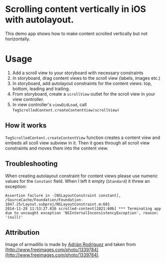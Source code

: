# Scrolling content vertically in iOS with autolayout.

This demo app shows how to make content scrolled vertically but not horizontally.

# Usage

1. Add a scroll view to your storyboard with necessary constraints
1. In storyboard, drag content views to the scroll view (labels, images etc.)
1. In storyboard, add autolayout constraints for the content views: top, bottom, leading and trailing.
1. From storyboard, create a `scrollView` outlet for the scroll view in your view controller.
1. In view controller's `viewDidLoad`, call `TegScrolledContent.createContentView(scrollView)`

## How it works

`TegScrolledContent.createContentView` function creates a content view and embeds all scoll view subview in it.
Then it goes through all scroll view constraints and moves them into the content view.

## Troubleshooting

When creating autolayout constraint for content views please use numeric values for the `Constant` field. When I left it empty (`Standard`) it threw an exception:

```
Assertion failure in -[NSLayoutConstraint constant], /SourceCache/Foundation/Foundation-1047.25/Layout.subproj/NSLayoutConstraint.m:601
2014-11-28 11:53:27.816 scrolled-content[2821:60b] *** Terminating app due to uncaught exception 'NSInternalInconsistencyException', reason: '(null)'
```

## Attribution

Image of armadillo is made by [Adrián Rodríguez](http://www.freeimages.com/profile/neferto) and taken from [http://www.freeimages.com/photo/1339784](http://www.freeimages.com/photo/1339784).

